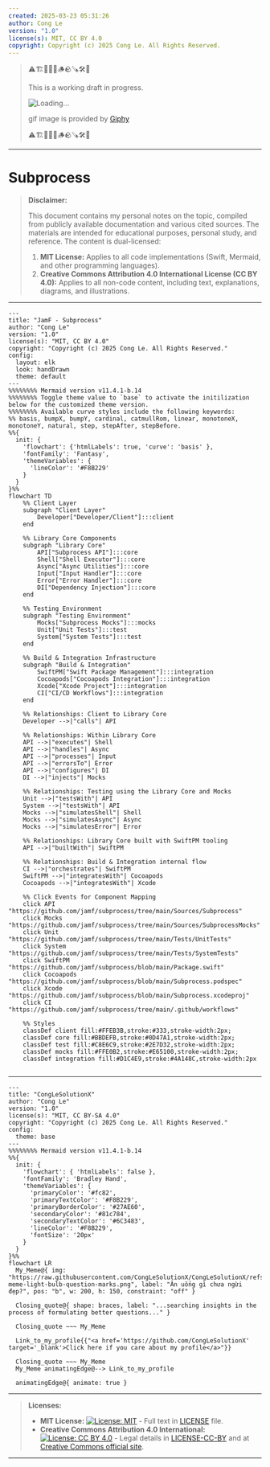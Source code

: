 ```yaml
---
created: 2025-03-23 05:31:26
author: Cong Le
version: "1.0"
license(s): MIT, CC BY 4.0
copyright: Copyright (c) 2025 Cong Le. All Rights Reserved.
---
```


> ⚠️🏗️🚧🦺🧱🪵🪨🪚🛠️👷
> 
> This is a working draft in progress.
> 
> ![Loading...](https://media3.giphy.com/media/v1.Y2lkPTc5MGI3NjExMHdlZGg5a3B4dTNsZHJtamFydzMzMGU1OTJmemJ1ZzI2cXpzYnJydCZlcD12MV9pbnRlcm5hbF9naWZfYnlfaWQmY3Q9Zw/FaAxdPWZ7HKGmlnku7/giphy.gif)
> 
> gif image is provided by [Giphy](https://giphy.com)
> 
> ⚠️🏗️🚧🦺🧱🪵🪨🪚🛠️👷

----


# Subprocess
> **Disclaimer:**
>
> This document contains my personal notes on the topic,
> compiled from publicly available documentation and various cited sources.
> The materials are intended for educational purposes, personal study, and reference.
> The content is dual-licensed:
> 1. **MIT License:** Applies to all code implementations (Swift, Mermaid, and other programming languages).
> 2. **Creative Commons Attribution 4.0 International License (CC BY 4.0):** Applies to all non-code content, including text, explanations, diagrams, and illustrations.
---



```mermaid
---
title: "JamF - Subprocess"
author: "Cong Le"
version: "1.0"
license(s): "MIT, CC BY 4.0"
copyright: "Copyright (c) 2025 Cong Le. All Rights Reserved."
config:
  layout: elk
  look: handDrawn
  theme: default
---
%%%%%%%% Mermaid version v11.4.1-b.14
%%%%%%%% Toggle theme value to `base` to activate the initilization below for the customized theme version.
%%%%%%%% Available curve styles include the following keywords:
%% basis, bumpX, bumpY, cardinal, catmullRom, linear, monotoneX, monotoneY, natural, step, stepAfter, stepBefore.
%%{
  init: {
    'flowchart': {'htmlLabels': true, 'curve': 'basis' },
    'fontFamily': 'Fantasy',
    'themeVariables': {
      'lineColor': '#F8B229'
    }
  }
}%%
flowchart TD
    %% Client Layer
    subgraph "Client Layer"
        Developer["Developer/Client"]:::client
    end

    %% Library Core Components
    subgraph "Library Core"
        API["Subprocess API"]:::core
        Shell["Shell Executor"]:::core
        Async["Async Utilities"]:::core
        Input["Input Handler"]:::core
        Error["Error Handler"]:::core
        DI["Dependency Injection"]:::core
    end

    %% Testing Environment
    subgraph "Testing Environment"
        Mocks["Subprocess Mocks"]:::mocks
        Unit["Unit Tests"]:::test
        System["System Tests"]:::test
    end

    %% Build & Integration Infrastructure
    subgraph "Build & Integration"
        SwiftPM["Swift Package Management"]:::integration
        Cocoapods["Cocoapods Integration"]:::integration
        Xcode["Xcode Project"]:::integration
        CI["CI/CD Workflows"]:::integration
    end

    %% Relationships: Client to Library Core
    Developer -->|"calls"| API

    %% Relationships: Within Library Core
    API -->|"executes"| Shell
    API -->|"handles"| Async
    API -->|"processes"| Input
    API -->|"errorsTo"| Error
    API -->|"configures"| DI
    DI -->|"injects"| Mocks

    %% Relationships: Testing using the Library Core and Mocks
    Unit -->|"testsWith"| API
    System -->|"testsWith"| API
    Mocks -->|"simulatesShell"| Shell
    Mocks -->|"simulatesAsync"| Async
    Mocks -->|"simulatesError"| Error

    %% Relationships: Library Core built with SwiftPM tooling
    API -->|"builtWith"| SwiftPM

    %% Relationships: Build & Integration internal flow
    CI -->|"orchestrates"| SwiftPM
    SwiftPM -->|"integratesWith"| Cocoapods
    Cocoapods -->|"integratesWith"| Xcode

    %% Click Events for Component Mapping
    click API "https://github.com/jamf/subprocess/tree/main/Sources/Subprocess"
    click Mocks "https://github.com/jamf/subprocess/tree/main/Sources/SubprocessMocks"
    click Unit "https://github.com/jamf/subprocess/tree/main/Tests/UnitTests"
    click System "https://github.com/jamf/subprocess/tree/main/Tests/SystemTests"
    click SwiftPM "https://github.com/jamf/subprocess/blob/main/Package.swift"
    click Cocoapods "https://github.com/jamf/subprocess/blob/main/Subprocess.podspec"
    click Xcode "https://github.com/jamf/subprocess/blob/main/Subprocess.xcodeproj"
    click CI "https://github.com/jamf/subprocess/tree/main/.github/workflows"

    %% Styles
    classDef client fill:#FFEB3B,stroke:#333,stroke-width:2px;
    classDef core fill:#BBDEFB,stroke:#0D47A1,stroke-width:2px;
    classDef test fill:#C8E6C9,stroke:#2E7D32,stroke-width:2px;
    classDef mocks fill:#FFE0B2,stroke:#E65100,stroke-width:2px;
    classDef integration fill:#D1C4E9,stroke:#4A148C,stroke-width:2px
    
```


---

<!-- 
```mermaid
%% Current Mermaid version
info
```  -->


```mermaid
---
title: "CongLeSolutionX"
author: "Cong Le"
version: "1.0"
license(s): "MIT, CC BY-SA 4.0"
copyright: "Copyright (c) 2025 Cong Le. All Rights Reserved."
config:
  theme: base
---
%%%%%%%% Mermaid version v11.4.1-b.14
%%{
  init: {
    'flowchart': { 'htmlLabels': false },
    'fontFamily': 'Bradley Hand',
    'themeVariables': {
      'primaryColor': '#fc82',
      'primaryTextColor': '#F8B229',
      'primaryBorderColor': '#27AE60',
      'secondaryColor': '#81c784',
      'secondaryTextColor': '#6C3483',
      'lineColor': '#F8B229',
      'fontSize': '20px'
    }
  }
}%%
flowchart LR
  My_Meme@{ img: "https://raw.githubusercontent.com/CongLeSolutionX/CongLeSolutionX/refs/heads/main/assets/images/My-meme-light-bulb-question-marks.png", label: "Ăn uống gì chưa ngừi đẹp?", pos: "b", w: 200, h: 150, constraint: "off" }

  Closing_quote@{ shape: braces, label: "...searching insights in the process of formulating better questions..." }

  Closing_quote ~~~ My_Meme
    
  Link_to_my_profile{{"<a href='https://github.com/CongLeSolutionX' target='_blank'>Click here if you care about my profile</a>"}}

  Closing_quote ~~~ My_Meme
  My_Meme animatingEdge@--> Link_to_my_profile
  
  animatingEdge@{ animate: true }

```

---
> **Licenses:**
>
> - **MIT License:**  [![License: MIT](https://img.shields.io/badge/License-MIT-yellow.svg)](LICENSE) - Full text in [LICENSE](LICENSE) file.
> - **Creative Commons Attribution 4.0 International:** [![License: CC BY 4.0](https://licensebuttons.net/l/by/4.0/88x31.png)](LICENSE-CC-BY) - Legal details in [LICENSE-CC-BY](LICENSE-CC-BY) and at [Creative Commons official site](http://creativecommons.org/licenses/by/4.0/).
> 
---
